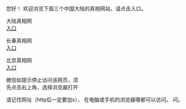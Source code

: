 
  您好！ 欢迎浏览下面三个中国大陆的真相网站，请点击入口。 <br/>






   大陆真相网<br/>
<a href="https://is.gd/UXxIMy" id="dlLink" rel="nofollow">入口</a>

  长春真相网<br/>
<a href="https://is.gd/r0FbvM" id="ccLink" rel="nofollow">入口</a>


   北京真相网<br/>
<a href="https://is.gd/Nbq9oZ" id="bjLink" rel="nofollow">入口</a>



  微信如提示停止访问该网页，须<br/>
  先点击右上角，选择浏览器打开<br/>

  请记住网址（http后一定要加s）， 在电脑或手机的浏览器哪都可以访问。
问。
